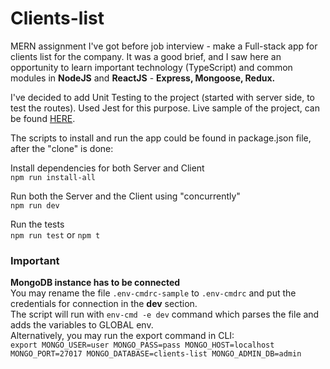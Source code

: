 # Clients-list

MERN assignment I've got before job interview - make a Full-stack app for clients list for the company.
It was a good brief, and I saw here an opportunity to learn important technology (TypeScript) and common modules in <b>NodeJS</b> and <b>ReactJS</b> - <b>Express, Mongoose, Redux.</b>

I've decided to add Unit Testing to the project (started with server side, to test the routes). Used Jest for this purpose.
Live sample of the project, can be found <a href="https://stormy-retreat-20506.herokuapp.com/">HERE</a>. 

The scripts to install and run the app could be found in package.json file, after the "clone" is done:

Install dependencies for both Server and Client<br>
`npm run install-all`

Run both the Server and the Client using "concurrently"<br>
`npm run dev`

Run the tests<br>
`npm run test` or `npm t`

### Important
**MongoDB instance has to be connected**<br>
You may rename the file `.env-cmdrc-sample` to `.env-cmdrc` and put the credentials for connection in the **dev** section.<br>
The script will run with `env-cmd -e dev` command which parses the file and adds the variables to GLOBAL env.<br>
Alternatively, you may run the export command in CLI:<br>
`export MONGO_USER=user MONGO_PASS=pass MONGO_HOST=localhost MONGO_PORT=27017 MONGO_DATABASE=clients-list MONGO_ADMIN_DB=admin` 
